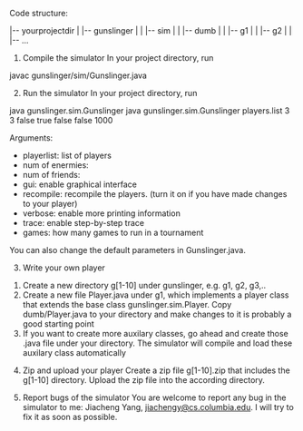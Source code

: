 Code structure:

|-- yourprojectdir
|   |-- gunslinger
|   |   |-- sim
|   |   |-- dumb
|   |   |-- g1
|   |   |-- g2
|   |   |-- ...


1. Compile the simulator
In your project directory, run

javac gunslinger/sim/Gunslinger.java

2. Run the simulator
In your project directory, run

java gunslinger.sim.Gunslinger <playerlist> <num of enermies> <num of friends> <gui> <recompile> <verbose> <trace> <games>
java gunslinger.sim.Gunslinger players.list 3 3 false true false false 1000

Arguments:
- playerlist: list of players
- num of enermies:
- num of friends: 
- gui: enable graphical interface
- recompile: recompile the players. (turn it on if you have made changes to your player)
- verbose: enable more printing information
- trace: enable step-by-step trace
- games: how many games to run in a tournament

You can also change the default parameters in Gunslinger.java.


3. Write your own player
1) Create a new directory g[1-10] under gunslinger, e.g. g1, g2, g3,..
2) Create a new file Player.java under g1, which implements a player class that extends the base class gunslinger.sim.Player. Copy dumb/Player.java to your directory and make changes to it is probably a good starting point
3) If you want to create more auxilary classes, go ahead and create those .java file under your directory. The simulator will compile and load these auxilary class automatically


4. Zip and upload your player
Create a zip file g[1-10].zip that includes the g[1-10] directory.
Upload the zip file into the according directory.

5. Report bugs of the simulator
You are welcome to report any bug in the simulator to me: Jiacheng Yang, jiachengy@cs.columbia.edu. I will try to fix it as soon as possible.
